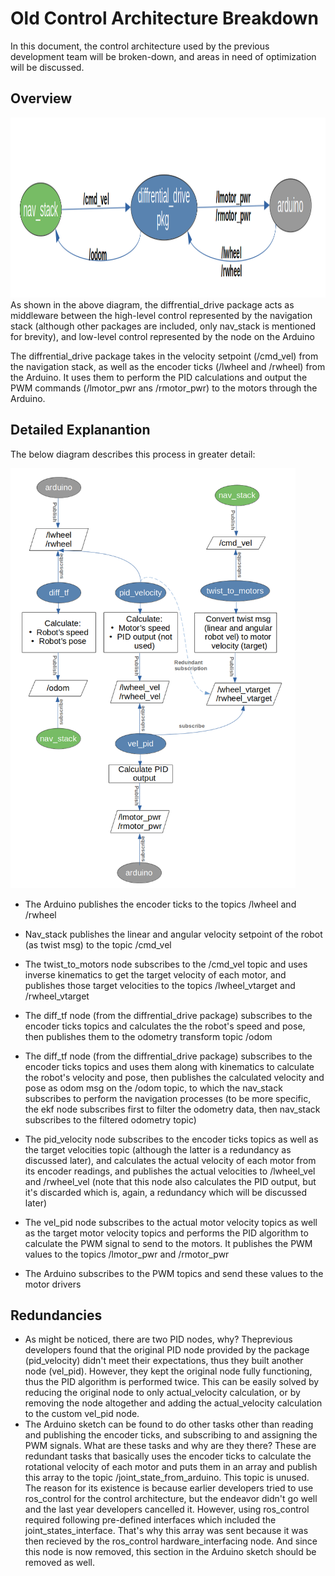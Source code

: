 # Old Control Architecture Breakdown
In this document, the control architecture used by the previous development team will be broken-down, and areas in need of optimization will be discussed.


## Overview
<img src="old_control_arch_brief.png" alt="Architecture's Overview" style="height: 288px; width:1056px;"/> 
As shown in the above diagram, the diffrential_drive package acts as middleware between the high-level control represented by the navigation stack (although other packages are included, only nav_stack is mentioned for brevity), and low-level control represented by the node on the Arduino

The diffrential_drive package takes in the velocity setpoint (/cmd_vel) from the navigation stack, as well as the encoder ticks (/lwheel and /rwheel) from the Arduino. It uses them to perform the PID calculations and output the PWM commands (/lmotor_pwr ans /rmotor_pwr) to the motors through the Arduino.


## Detailed Explanantion
The below diagram describes this process in greater detail:

<img src="old_control_arch_detailed.png" alt="Architecture's Detialed Description" style="height: 672px; width:456px;"/> 

- The Arduino publishes the encoder ticks to the topics /lwheel and /rwheel
- Nav_stack publishes the linear and angular velocity setpoint of the robot (as twist msg) to the topic /cmd_vel
- The twist_to_motors node subscribes to the /cmd_vel topic and uses inverse kinematics to get the target velocity of each motor, and publishes those target velocities to the topics /lwheel_vtarget and /rwheel_vtarget

- The diff_tf node (from the diffrential_drive package) subscribes to the encoder ticks topics and calculates the the robot's speed and pose, then publishes them to the odometry transform topic /odom
- The diff_tf node (from the diffrential_drive package) subscribes to the encoder ticks topics and uses them along with kinematics to calculate the robot's velocity and pose, then publishes the calculated velocity and pose as odom msg on the /odom topic, to which the nav_stack subscribes to perform the navigation processes (to be more specific, the ekf node subscribes first to filter the odometry data, then nav_stack subscribes to the filtered odometry topic)

- The pid_velocity node subscribes to the encoder ticks topics as well as the  target velocities topic (although the latter is a redundancy as discussed later), and calculates the actual velocity of each motor from its encoder readings, and publishes the actual velocities to /lwheel_vel and /rwheel_vel (note that this node also calculates the PID output, but it's discarded which is, again, a redundancy which will be discussed later)
- The vel_pid node subscribes to the actual motor velocity topics as well as the target motor velocity topics and performs the PID algorithm to calculate the PWM signal to send to the motors. It publishes the PWM values to the topics /lmotor_pwr and /rmotor_pwr

- The Arduino subscribes to the PWM topics and send these values to the motor drivers


## Redundancies
- As might be noticed, there are two PID nodes, why? Theprevious developers found that the original PID node provided by the package (pid_velocity) didn't meet their expectations, thus they built another node (vel_pid). However, they kept the original node fully functioning, thus the PID algorithm is performed twice. This can be easily solved by reducing the original node to only actual_velocity calculation, or by removing the node altogether and adding the actual_velocity calculation to the custom vel_pid node.
- The Arduino sketch can be found to do other tasks other than reading and publishing the encoder ticks, and subscribing to and assigning the PWM signals. What are these tasks and why are they there? These are redundant tasks that basically uses the encoder ticks to calculate the rotational velocity of each motor and puts them in an array and publish this array to the topic /joint_state_from_arduino. This topic is unused. The reason for its existence is because earlier developers tried to use ros_control for the control architecture, but the endeavor didn't go well and the last year developers cancelled it. However, using ros_control required following pre-defined interfaces which included the joint_states_interface. That's why this array was sent because it was then recieved by the ros_control hardware_interfacing node. And since this node is now removed, this section in the Arduino sketch should be removed as well.
